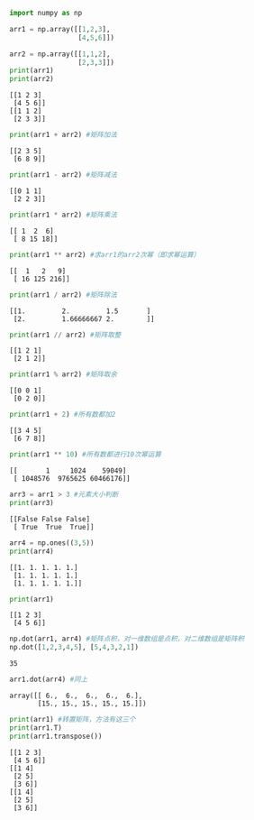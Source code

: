 

```python
import numpy as np
```


```python
arr1 = np.array([[1,2,3],
                 [4,5,6]])
```


```python
arr2 = np.array([[1,1,2],
                 [2,3,3]])
print(arr1)
print(arr2)
```

    [[1 2 3]
     [4 5 6]]
    [[1 1 2]
     [2 3 3]]



```python
print(arr1 + arr2) #矩阵加法
```

    [[2 3 5]
     [6 8 9]]



```python
print(arr1 - arr2) #矩阵减法
```

    [[0 1 1]
     [2 2 3]]



```python
print(arr1 * arr2) #矩阵乘法
```

    [[ 1  2  6]
     [ 8 15 18]]



```python
print(arr1 ** arr2) #求arr1的arr2次幂（即求幂运算）
```

    [[  1   2   9]
     [ 16 125 216]]



```python
print(arr1 / arr2) #矩阵除法
```

    [[1.         2.         1.5       ]
     [2.         1.66666667 2.        ]]



```python
print(arr1 // arr2) #矩阵取整
```

    [[1 2 1]
     [2 1 2]]



```python
print(arr1 % arr2) #矩阵取余
```

    [[0 0 1]
     [0 2 0]]



```python
print(arr1 + 2) #所有数都加2
```

    [[3 4 5]
     [6 7 8]]



```python
print(arr1 ** 10) #所有数都进行10次幂运算
```

    [[       1     1024    59049]
     [ 1048576  9765625 60466176]]



```python
arr3 = arr1 > 3 #元素大小判断
print(arr3)
```

    [[False False False]
     [ True  True  True]]



```python
arr4 = np.ones((3,5))
print(arr4)
```

    [[1. 1. 1. 1. 1.]
     [1. 1. 1. 1. 1.]
     [1. 1. 1. 1. 1.]]



```python
print(arr1)
```

    [[1 2 3]
     [4 5 6]]



```python
np.dot(arr1, arr4) #矩阵点积，对一维数组是点积，对二维数组是矩阵积
np.dot([1,2,3,4,5], [5,4,3,2,1])
```




    35




```python
arr1.dot(arr4) #同上
```




    array([[ 6.,  6.,  6.,  6.,  6.],
           [15., 15., 15., 15., 15.]])




```python
print(arr1) #转置矩阵，方法有这三个
print(arr1.T)
print(arr1.transpose())
```

    [[1 2 3]
     [4 5 6]]
    [[1 4]
     [2 5]
     [3 6]]
    [[1 4]
     [2 5]
     [3 6]]



```python

```
